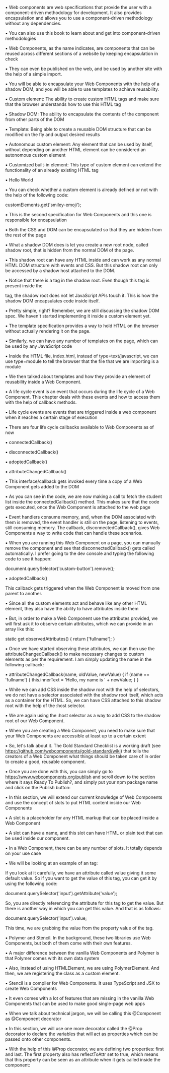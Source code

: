 ▪ Web components are web specifications that provide the user with a component-driven methodology for development. It also provides encapsulation and allows you to use a component-driven methodology without any dependencies.

▪ You can also use this book to learn about and get into component-driven methodologies

▪ Web Components, as the name indicates, are components that can be reused across different sections of a website by keeping encapsulation in check

▪ They can even be published on the web, and be used by another site with the help of a simple import.

▪ You will be able to encapsulate your Web Components with the help of a shadow DOM, and you will be able to use templates to achieve reusability.

▪ Custom element: The ability to create custom HTML tags and make sure that the browser understands how to use this HTML tag

▪ Shadow DOM: The ability to encapsulate the contents of the component from other parts of the DOM

▪ Template: Being able to create a reusable DOM structure that can be modified on the fly and output desired results

▪ Autonomous custom element: Any element that can be used by itself, without depending on another HTML element can be considered an autonomous custom element

▪ Customized built-in element: This type of custom element can extend the functionality of an already existing HTML tag

▪ Hello World

▪ You can check whether a custom element is already defined or not with the help of the following code:

customElements.get('smiley-emoji');

▪ This is the second specification for Web Components and this one is responsible for encapsulation

▪ Both the CSS and DOM can be encapsulated so that they are hidden from the rest of the page

▪  What a shadow DOM does is let you create a new root node, called shadow root, that is hidden from the normal DOM of the page.

▪ This shadow root can have any HTML inside and can work as any normal HTML DOM structure with events and CSS. But this shadow root can only be accessed by a shadow host attached to the DOM. 

▪ Notice that there is a tag in the shadow root. Even though this tag is present inside the

tag, the shadow root does not let JavaScript APIs touch it. This is how the shadow DOM encapsulates code inside itself.

▪ Pretty simple, right? Remember, we are still discussing the shadow DOM spec. We haven't started implementing it inside a custom element yet.

▪ The template specification provides a way to hold HTML on the browser without actually rendering it on the page.

▪ Similarly, we can have any number of templates on the page, which can be used by any JavaScript code

▪ Inside the HTML file, index.html, instead of type=text/javascript, we can use type=module to tell the browser that the file that we are importing is a module

▪ We then talked about templates and how they provide an element of reusability inside a Web Component.

▪ A life cycle event is an event that occurs during the life cycle of a Web Component. This chapter deals with these events and how to access them with the help of callback methods.

▪ Life cycle events are events that are triggered inside a web component when it reaches a certain stage of execution

▪ There are four life cycle callbacks available to Web Components as of now

▪ connectedCallback()

▪ disconnectedCallback()

▪ adoptedCallback()

▪ attributeChangedCallback()

▪ This interface/callback gets invoked every time a copy of a Web Component gets added to the DOM

▪ As you can see in the code, we are now making a call to fetch the student list inside the connectedCallback() method. This makes sure that the code gets executed, once the Web Component is attached to the web page

▪ Event handlers consume memory, and, when the DOM associated with them is removed, the event handler is still on the page, listening to events, still consuming memory. The callback, disconnectedCallback(), gives Web Components a way to write code that can handle these scenarios. 

▪ When you are running this Web Component on a page, you can manually remove the component and see that disconnectedCallback() gets called automatically. I prefer going to the dev console and typing the following code to see it happen:

document.querySelector('custom-button').remove();

▪ adoptedCallback()

This callback gets triggered when the Web Component is moved from one parent to another.

▪ Since all the custom elements act and behave like any other HTML element, they also have the ability to have attributes inside them

▪ But, in order to make a Web Component use the attributes provided, we will first ask it to observe certain attributes, which we can provide in an array like this:

static get observedAttributes() {
return ['fullname'];
}

▪ Once we have started observing these attributes, we can then use the attributeChangedCallback() to make necessary changes to custom elements as per the requirement. I am simply updating the name in the following callback: 

▪ attributeChangedCallback(name, oldValue, newValue) {
if (name == 'fullname') {
this.innerText = 'Hello, my name is ' + newValue;
}
}

▪ While we can add CSS inside the shadow root with the help of selectors, we do not have a selector associated with the shadow root itself, which acts as a container for the HTML. So, we can have CSS attached to this shadow root with the help of the :host selector.

▪ We are again using the :host selector as a way to add CSS to the shadow root of our Web Component.

▪ When you are creating a Web Component, you need to make sure that your Web Components are accessible at least up to a certain extent

▪ So, let's talk about it. The Gold Standard Checklist is a working draft (see https://github.com/webcomponents/gold-standard/wiki) that tells the creators of a Web Component what things should be taken care of in order to create a good, reusable component. 

▪ Once you are done with this, you can simply go to https://www.webcomponents.org/publish and scroll down to the section where it says Ready To Publish?, and simply put your npm package name and click on the Publish button:

▪ In this section, we will extend our current knowledge of Web Components and use the concept of slots to put HTML content inside our Web Components

▪ A slot is a placeholder for any HTML markup that can be placed inside a Web Component

▪ A slot can have a name, and this slot can have HTML or plain text that can be used inside our component.

▪ In a Web Component, there can be any number of slots. It totally depends on your use case

▪ We will be looking at an example of an  tag:



If you look at it carefully, we have an attribute called value giving it some default value. So if you want to get the value of this tag, you can get it by using the following code:

document.querySelector('input').getAttribute('value');

So, you are directly referencing the attribute for this tag to get the value. But there is another way in which you can get this value. And that is as follows:

document.querySelector('input').value;

This time, we are grabbing the value from the property value of the tag.

▪ Polymer and Stencil. In the background, these two libraries use Web Components, but both of them come with their own features.

▪ A major difference between the vanilla Web Components and Polymer is that Polymer comes with its own data system

▪ Also, instead of using HTMLElement, we are using PolymerElement. And then, we are registering the class as a custom element. 

▪ Stencil is a compiler for Web Components. It uses TypeScript and JSX to create Web Components

▪ It even comes with a lot of features that are missing in the vanilla Web Components that can be used to make good single-page web apps

▪ When we talk about technical jargon, we will be calling this @Component as @Component decorator

▪ In this section, we will use one more decorator called the @Prop decorator to declare the variables that will act as properties which can be passed onto other components. 

▪ With the help of this @Prop decorator, we are defining two properties: first and last. The first property also has reflectToAttr set to true, which means that this property can be seen as an attribute when it gets called inside the component:
